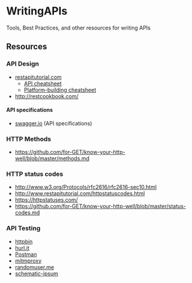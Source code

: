 # WritingAPIs
Tools, Best Practices, and other resources for writing APIs

## Resources

### API Design

* [restapitutorial.com](http://www.restapitutorial.com/)
  * [API cheatsheet](https://github.com/RestCheatSheet/api-cheat-sheet)
  * [Platform-building cheatsheet](https://github.com/RestCheatSheet/platform-cheat-sheet#platform-building-cheat-sheet)
* http://restcookbook.com/

#### API specifications

* [swagger.io](http://swagger.io/) (API specifications)

### HTTP Methods

* https://github.com/for-GET/know-your-http-well/blob/master/methods.md

### HTTP status codes

* http://www.w3.org/Protocols/rfc2616/rfc2616-sec10.html
* http://www.restapitutorial.com/httpstatuscodes.html
* https://httpstatuses.com/
* https://github.com/for-GET/know-your-http-well/blob/master/status-codes.md

### API Testing

* [httpbin](https://httpbin.org/)
* [hurl.it](https://www.hurl.it/)
* [Postman](https://www.getpostman.com/)
* [mitmproxy](https://mitmproxy.org/)
* [randomuser.me](https://randomuser.me/)
* [schematic-ipsum](http://schematic-ipsum.herokuapp.com/)
  

